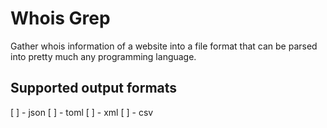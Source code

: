 # Whois Grep

Gather whois information of a website into a file format that
can be parsed into pretty much any programming language.

## Supported output formats

[ ] - json
[ ] - toml
[ ] - xml
[ ] - csv
